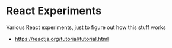 # React Experiments

Various React experiments, just to figure out how this stuff works

- https://reactjs.org/tutorial/tutorial.html

